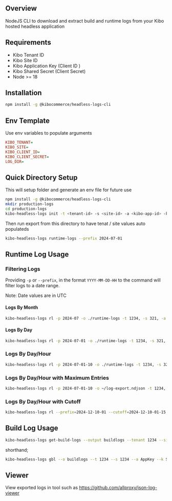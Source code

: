 ## Overview

NodeJS CLI to download and extract build and runtime logs from your Kibo hosted headless application

## Requirements

* Kibo Tenant ID
* Kibo Site ID
* Kibo Application Key (Client ID )
* Kibo Shared Secret (Client Secret)
* Node >= 18


## Installation

```bash
npm install -g @kibocommerce/headless-logs-cli
```
## Env Template
Use env variables to populate arguments 

```ini
KIBO_TENANT=
KIBO_SITE=
KIBO_CLIENT_ID=
KIBO_CLIENT_SECRET=
LOG_DIR=
```
## Quick Directory Setup

This will setup folder and generate an env file for future use

```bash
npm install -g @kibocommerce/headless-logs-cli
mkdir production-logs
cd production-logs
kibo-headless-logs init -t <tenant-id> -s <site-id> -a <kibo-app-id> -k <secret> -o <output-dir>
```

Then run export from this directory to have tenat / site values auto populateds

```bash
kibo-headless-logs runtime-logs --prefix 2024-07-01
```

## Runtime Log Usage

### Filtering Logs

Providing `-p` or `--prefix`, in the format `YYYY-MM-DD-HH` to the command will filter logs to a date range.

Note: Date values are in UTC

#### Logs By Month
```bash
kibo-headless-logs rl -p 2024-07 -o ./runtime-logs -t 1234, -s 321, -a AppKey -k Secret
```
#### Logs By Day
```bash
kibo-headless-logs rl -p 2024-07-01 -o ./runtime-logs -t 1234, -s 321, -a AppKey -k Secret
```
### Logs By Day/Hour
```bash
kibo-headless-logs rl -p 2024-07-01-10 -o ./runtime-logs -t 1234, -s 321, -a AppKey -k Secret
```

### Logs By Day/Hour with Maximum Entries 
```bash
kibo-headless-logs rl -p 2024-07-01-10 -o ~/log-export.ndjson -t 1234, -s 321, -a AppKey -s Secret --maxentries=3
```

### Logs By Day/Hour with Cutoff 
```bash
kibo-headless-logs rl --prefix=2024-12-10-01 --cutoff=2024-12-10-01-15 -o ~/log-export.ndjson -t 1234, -s 321, -a AppKey -s Secret
```

## Build Log Usage

```bash
kibo-headless-logs get-build-logs --output buildlogs --tenant 1234 --site 1234 --client-id AppKey --client-secret Secret --branch kibo-sb-main --numberOfJobs 3 --home-host t1234-s1234.sandbox.mozu.com
```

shorthand;
```bash
kibo-headless-logs gbl --o buildlogs --t 1234 --s 1234 --a AppKey --k Secret --b kibo-sb-main --n 3 --h t1234-s1234.sandbox.mozu.com
```

## Viewer
View exported logs in tool such as https://github.com/allproxy/json-log-viewer